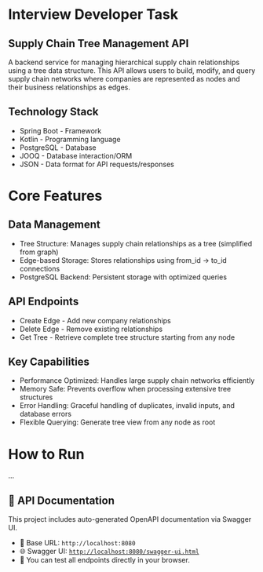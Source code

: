 # Interview Developer Task 

## Supply Chain Tree Management API

A backend service for managing hierarchical supply chain relationships using a tree data structure. This API allows users to build, modify, and query supply chain networks where companies are represented as nodes and their business relationships as edges.
## Technology Stack

- Spring Boot - Framework
- Kotlin - Programming language
- PostgreSQL - Database
- JOOQ - Database interaction/ORM
- JSON - Data format for API requests/responses

# Core Features
## Data Management

- Tree Structure: Manages supply chain relationships as a tree (simplified from graph)
- Edge-based Storage: Stores relationships using from_id → to_id connections
- PostgreSQL Backend: Persistent storage with optimized queries

## API Endpoints

- Create Edge - Add new company relationships
- Delete Edge - Remove existing relationships
- Get Tree - Retrieve complete tree structure starting from any node

## Key Capabilities

- Performance Optimized: Handles large supply chain networks efficiently
- Memory Safe: Prevents overflow when processing extensive tree structures
- Error Handling: Graceful handling of duplicates, invalid inputs, and database errors
- Flexible Querying: Generate tree view from any node as root

# How to Run
...

## 📘 API Documentation

This project includes auto-generated OpenAPI documentation via Swagger UI.

- 📄 Base URL: `http://localhost:8080`
- 🌐 Swagger UI: [`http://localhost:8080/swagger-ui.html`](http://localhost:8080/swagger-ui.html)
- 🧪 You can test all endpoints directly in your browser.

